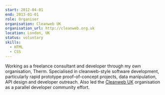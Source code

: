```yaml
---
start: 2012-04-01
end: 2013-01-01
role: Organiser
organisation: Cleanweb UK
organisation_url: http://cleanweb.org.uk
location: London, UK
status: voluntary
skills:
  - HTML
  - CSS
---
```

Working as a freelance consultant and developer through my own organisation, Therm. Specialised in cleanweb-style software development, particularly rapid prototype proof-of-concept projects, data manipulation, API design and developer outreach. Also led the [Cleanweb UK](http://cleanweb.org.uk) organisation as a parallel developer community effort.
